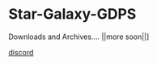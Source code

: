 # Star-Galaxy-GDPS
Downloads and Archives.... ||more soon||]

[discord](https://discord.gg/7S3fwnuWeE)
